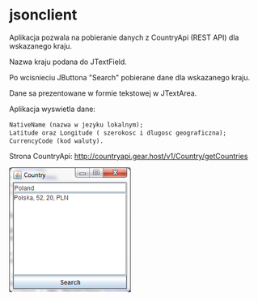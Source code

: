 # jsonclient

Aplikacja pozwala na pobieranie danych z CountryApi (REST API) dla wskazanego kraju.

Nazwa kraju podana do JTextField.

Po wcisnieciu JButtona "Search" pobierane dane dla wskazanego kraju.

Dane sa prezentowane w formie tekstowej w JTextArea.

Aplikacja wyswietla dane:

    NativeName (nazwa w jezyku lokalnym);
    Latitude oraz Longitude ( szerokosc i dlugosc geograficzna);
    CurrencyCode (kod waluty).

Strona CountryApi: http://countryapi.gear.host/v1/Country/getCountries

![okno aplikacji](https://github.com/YanaGlance/jsonclient/blob/master/poland.png)
